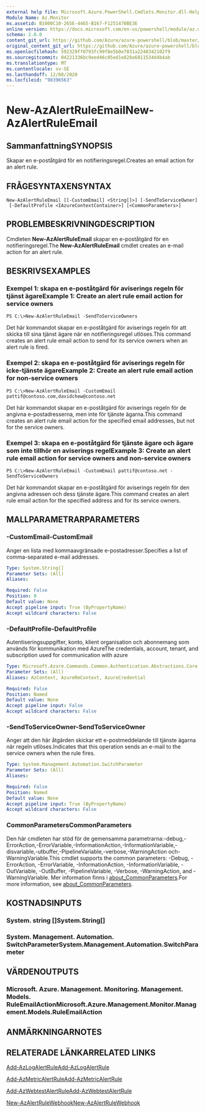 ```yaml
---
external help file: Microsoft.Azure.PowerShell.Cmdlets.Monitor.dll-Help.xml
Module Name: Az.Monitor
ms.assetid: B1000C10-265E-4465-B167-F1251470BE3E
online version: https://docs.microsoft.com/en-us/powershell/module/az.monitor/new-azalertruleemail
schema: 2.0.0
content_git_url: https://github.com/Azure/azure-powershell/blob/master/src/Monitor/Monitor/help/New-AzAlertRuleEmail.md
original_content_git_url: https://github.com/Azure/azure-powershell/blob/master/src/Monitor/Monitor/help/New-AzAlertRuleEmail.md
ms.openlocfilehash: 592329ff0793fc99f8e5b0e7031a2248342102f9
ms.sourcegitcommit: 04221336bc9eed46c05ed1e828a6811534d4b4ab
ms.translationtype: MT
ms.contentlocale: sv-SE
ms.lasthandoff: 12/08/2020
ms.locfileid: "98396563"
---
```

# <span data-ttu-id="d54e8-101">New-AzAlertRuleEmail</span><span class="sxs-lookup"><span data-stu-id="d54e8-101">New-AzAlertRuleEmail</span></span>

## <span data-ttu-id="d54e8-102">Sammanfattning</span><span class="sxs-lookup"><span data-stu-id="d54e8-102">SYNOPSIS</span></span>
<span data-ttu-id="d54e8-103">Skapar en e-poståtgärd för en notifieringsregel.</span><span class="sxs-lookup"><span data-stu-id="d54e8-103">Creates an email action for an alert rule.</span></span>

## <span data-ttu-id="d54e8-104">FRÅGESYNTAXEN</span><span class="sxs-lookup"><span data-stu-id="d54e8-104">SYNTAX</span></span>

```
New-AzAlertRuleEmail [[-CustomEmail] <String[]>] [-SendToServiceOwner]
 [-DefaultProfile <IAzureContextContainer>] [<CommonParameters>]
```

## <span data-ttu-id="d54e8-105">PROBLEMBESKRIVNING</span><span class="sxs-lookup"><span data-stu-id="d54e8-105">DESCRIPTION</span></span>
<span data-ttu-id="d54e8-106">Cmdleten **New-AzAlertRuleEmail** skapar en e-poståtgärd för en notifieringsregel.</span><span class="sxs-lookup"><span data-stu-id="d54e8-106">The **New-AzAlertRuleEmail** cmdlet creates an e-mail action for an alert rule.</span></span>

## <span data-ttu-id="d54e8-107">BESKRIVS</span><span class="sxs-lookup"><span data-stu-id="d54e8-107">EXAMPLES</span></span>

### <span data-ttu-id="d54e8-108">Exempel 1: skapa en e-poståtgärd för aviserings regeln för tjänst ägare</span><span class="sxs-lookup"><span data-stu-id="d54e8-108">Example 1: Create an alert rule email action for service owners</span></span>
```
PS C:\>New-AzAlertRuleEmail -SendToServiceOwners
```

<span data-ttu-id="d54e8-109">Det här kommandot skapar en e-poståtgärd för aviserings regeln för att skicka till sina tjänst ägare när en notifieringsregel utlöses.</span><span class="sxs-lookup"><span data-stu-id="d54e8-109">This command creates an alert rule email action to send for its service owners when an alert rule is fired.</span></span>

### <span data-ttu-id="d54e8-110">Exempel 2: skapa en e-poståtgärd för aviserings regeln för icke-tjänste ägare</span><span class="sxs-lookup"><span data-stu-id="d54e8-110">Example 2: Create an alert rule email action for non-service owners</span></span>
```
PS C:\>New-AzAlertRuleEmail -CustomEmail pattif@contoso.com,davidchew@contoso.net
```

<span data-ttu-id="d54e8-111">Det här kommandot skapar en e-poståtgärd för aviserings regeln för de angivna e-postadresserna, men inte för tjänste ägarna.</span><span class="sxs-lookup"><span data-stu-id="d54e8-111">This command creates an alert rule email action for the specified email addresses, but not for the service owners.</span></span>

### <span data-ttu-id="d54e8-112">Exempel 3: skapa en e-poståtgärd för tjänste ägare och ägare som inte tillhör en aviserings regel</span><span class="sxs-lookup"><span data-stu-id="d54e8-112">Example 3: Create an alert rule email action for service owners and non-service owners</span></span>
```
PS C:\>New-AzAlertRuleEmail -CustomEmail pattif@contoso.net -SendToServiceOwners
```

<span data-ttu-id="d54e8-113">Det här kommandot skapar en e-poståtgärd för aviserings regeln för den angivna adressen och dess tjänste ägare.</span><span class="sxs-lookup"><span data-stu-id="d54e8-113">This command creates an alert rule email action for the specified address and for its service owners.</span></span>

## <span data-ttu-id="d54e8-114">MALLPARAMETRAR</span><span class="sxs-lookup"><span data-stu-id="d54e8-114">PARAMETERS</span></span>

### <span data-ttu-id="d54e8-115">-CustomEmail</span><span class="sxs-lookup"><span data-stu-id="d54e8-115">-CustomEmail</span></span>
<span data-ttu-id="d54e8-116">Anger en lista med kommaavgränsade e-postadresser.</span><span class="sxs-lookup"><span data-stu-id="d54e8-116">Specifies a list of comma-separated e-mail addresses.</span></span>

```yaml
Type: System.String[]
Parameter Sets: (All)
Aliases:

Required: False
Position: 0
Default value: None
Accept pipeline input: True (ByPropertyName)
Accept wildcard characters: False
```

### <span data-ttu-id="d54e8-117">-DefaultProfile</span><span class="sxs-lookup"><span data-stu-id="d54e8-117">-DefaultProfile</span></span>
<span data-ttu-id="d54e8-118">Autentiseringsuppgifter, konto, klient organisation och abonnemang som används för kommunikation med Azure</span><span class="sxs-lookup"><span data-stu-id="d54e8-118">The credentials, account, tenant, and subscription used for communication with azure</span></span>

```yaml
Type: Microsoft.Azure.Commands.Common.Authentication.Abstractions.Core.IAzureContextContainer
Parameter Sets: (All)
Aliases: AzContext, AzureRmContext, AzureCredential

Required: False
Position: Named
Default value: None
Accept pipeline input: False
Accept wildcard characters: False
```

### <span data-ttu-id="d54e8-119">-SendToServiceOwner</span><span class="sxs-lookup"><span data-stu-id="d54e8-119">-SendToServiceOwner</span></span>
<span data-ttu-id="d54e8-120">Anger att den här åtgärden skickar ett e-postmeddelande till tjänste ägarna när regeln utlöses.</span><span class="sxs-lookup"><span data-stu-id="d54e8-120">Indicates that this operation sends an e-mail to the service owners when the rule fires.</span></span>

```yaml
Type: System.Management.Automation.SwitchParameter
Parameter Sets: (All)
Aliases:

Required: False
Position: Named
Default value: None
Accept pipeline input: True (ByPropertyName)
Accept wildcard characters: False
```

### <span data-ttu-id="d54e8-121">CommonParameters</span><span class="sxs-lookup"><span data-stu-id="d54e8-121">CommonParameters</span></span>
<span data-ttu-id="d54e8-122">Den här cmdleten har stöd för de gemensamma parametrarna:-debug,-ErrorAction,-ErrorVariable,-InformationAction,-InformationVariable,-disvariable,-utbuffer,-PipelineVariable,-verbose,-WarningAction och-WarningVariable.</span><span class="sxs-lookup"><span data-stu-id="d54e8-122">This cmdlet supports the common parameters: -Debug, -ErrorAction, -ErrorVariable, -InformationAction, -InformationVariable, -OutVariable, -OutBuffer, -PipelineVariable, -Verbose, -WarningAction, and -WarningVariable.</span></span> <span data-ttu-id="d54e8-123">Mer information finns i [about_CommonParameters](http://go.microsoft.com/fwlink/?LinkID=113216).</span><span class="sxs-lookup"><span data-stu-id="d54e8-123">For more information, see [about_CommonParameters](http://go.microsoft.com/fwlink/?LinkID=113216).</span></span>

## <span data-ttu-id="d54e8-124">KOSTNADS</span><span class="sxs-lookup"><span data-stu-id="d54e8-124">INPUTS</span></span>

### <span data-ttu-id="d54e8-125">System. string []</span><span class="sxs-lookup"><span data-stu-id="d54e8-125">System.String[]</span></span>

### <span data-ttu-id="d54e8-126">System. Management. Automation. SwitchParameter</span><span class="sxs-lookup"><span data-stu-id="d54e8-126">System.Management.Automation.SwitchParameter</span></span>

## <span data-ttu-id="d54e8-127">VÄRDEN</span><span class="sxs-lookup"><span data-stu-id="d54e8-127">OUTPUTS</span></span>

### <span data-ttu-id="d54e8-128">Microsoft. Azure. Management. Monitoring. Management. Models. RuleEmailAction</span><span class="sxs-lookup"><span data-stu-id="d54e8-128">Microsoft.Azure.Management.Monitor.Management.Models.RuleEmailAction</span></span>

## <span data-ttu-id="d54e8-129">ANMÄRKNINGAR</span><span class="sxs-lookup"><span data-stu-id="d54e8-129">NOTES</span></span>

## <span data-ttu-id="d54e8-130">RELATERADE LÄNKAR</span><span class="sxs-lookup"><span data-stu-id="d54e8-130">RELATED LINKS</span></span>

[<span data-ttu-id="d54e8-131">Add-AzLogAlertRule</span><span class="sxs-lookup"><span data-stu-id="d54e8-131">Add-AzLogAlertRule</span></span>](./Add-AzLogAlertRule.md)

[<span data-ttu-id="d54e8-132">Add-AzMetricAlertRule</span><span class="sxs-lookup"><span data-stu-id="d54e8-132">Add-AzMetricAlertRule</span></span>](./Add-AzMetricAlertRule.md)

[<span data-ttu-id="d54e8-133">Add-AzWebtestAlertRule</span><span class="sxs-lookup"><span data-stu-id="d54e8-133">Add-AzWebtestAlertRule</span></span>](./Add-AzWebtestAlertRule.md)

[<span data-ttu-id="d54e8-134">New-AzAlertRuleWebhook</span><span class="sxs-lookup"><span data-stu-id="d54e8-134">New-AzAlertRuleWebhook</span></span>](./New-AzAlertRuleWebhook.md)


